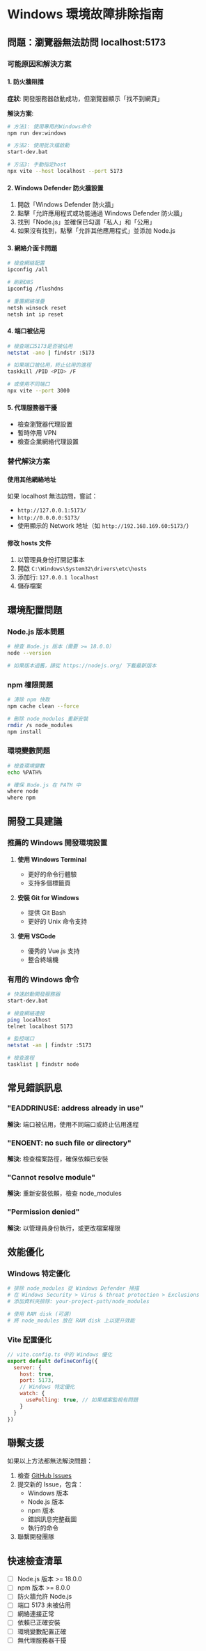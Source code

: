 # Windows 環境故障排除指南

## 問題：瀏覽器無法訪問 localhost:5173

### 可能原因和解決方案

#### 1. 防火牆阻擋
**症狀**: 開發服務器啟動成功，但瀏覽器顯示「找不到網頁」

**解決方案**:
```bash
# 方法1: 使用專用的Windows命令
npm run dev:windows

# 方法2: 使用批次檔啟動
start-dev.bat

# 方法3: 手動指定host
npx vite --host localhost --port 5173
```

#### 2. Windows Defender 防火牆設置
1. 開啟「Windows Defender 防火牆」
2. 點擊「允許應用程式或功能通過 Windows Defender 防火牆」
3. 找到「Node.js」並確保已勾選「私人」和「公用」
4. 如果沒有找到，點擊「允許其他應用程式」並添加 Node.js

#### 3. 網絡介面卡問題
```bash
# 檢查網絡配置
ipconfig /all

# 刷新DNS
ipconfig /flushdns

# 重置網絡堆疊
netsh winsock reset
netsh int ip reset
```

#### 4. 端口被佔用
```bash
# 檢查端口5173是否被佔用
netstat -ano | findstr :5173

# 如果端口被佔用，終止佔用的進程
taskkill /PID <PID> /F

# 或使用不同端口
npx vite --port 3000
```

#### 5. 代理服務器干擾
- 檢查瀏覽器代理設置
- 暫時停用 VPN
- 檢查企業網絡代理設置

### 替代解決方案

#### 使用其他網絡地址
如果 localhost 無法訪問，嘗試：
- `http://127.0.0.1:5173/`
- `http://0.0.0.0:5173/`
- 使用顯示的 Network 地址（如 `http://192.168.169.60:5173/`）

#### 修改 hosts 文件
1. 以管理員身份打開記事本
2. 開啟 `C:\Windows\System32\drivers\etc\hosts`
3. 添加行: `127.0.0.1 localhost`
4. 儲存檔案

## 環境配置問題

### Node.js 版本問題
```bash
# 檢查 Node.js 版本（需要 >= 18.0.0）
node --version

# 如果版本過舊，請從 https://nodejs.org/ 下載最新版本
```

### npm 權限問題
```bash
# 清除 npm 快取
npm cache clean --force

# 刪除 node_modules 重新安裝
rmdir /s node_modules
npm install
```

### 環境變數問題
```bash
# 檢查環境變數
echo %PATH%

# 確保 Node.js 在 PATH 中
where node
where npm
```

## 開發工具建議

### 推薦的 Windows 開發環境設置

1. **使用 Windows Terminal**
   - 更好的命令行體驗
   - 支持多個標籤頁

2. **安裝 Git for Windows**
   - 提供 Git Bash
   - 更好的 Unix 命令支持

3. **使用 VSCode**
   - 優秀的 Vue.js 支持
   - 整合終端機

### 有用的 Windows 命令

```bash
# 快速啟動開發服務器
start-dev.bat

# 檢查網絡連接
ping localhost
telnet localhost 5173

# 監控端口
netstat -an | findstr :5173

# 檢查進程
tasklist | findstr node
```

## 常見錯誤訊息

### "EADDRINUSE: address already in use"
**解決**: 端口被佔用，使用不同端口或終止佔用進程

### "ENOENT: no such file or directory"
**解決**: 檢查檔案路徑，確保依賴已安裝

### "Cannot resolve module"
**解決**: 重新安裝依賴，檢查 node_modules

### "Permission denied"
**解決**: 以管理員身份執行，或更改檔案權限

## 效能優化

### Windows 特定優化
```bash
# 排除 node_modules 從 Windows Defender 掃描
# 在 Windows Security > Virus & threat protection > Exclusions
# 添加資料夾排除: your-project-path/node_modules

# 使用 RAM disk (可選)
# 將 node_modules 放在 RAM disk 上以提升效能
```

### Vite 配置優化
```javascript
// vite.config.ts 中的 Windows 優化
export default defineConfig({
  server: {
    host: true,
    port: 5173,
    // Windows 特定優化
    watch: {
      usePolling: true, // 如果檔案監視有問題
    }
  }
})
```

## 聯繫支援

如果以上方法都無法解決問題：

1. 檢查 [GitHub Issues](your-repo-url/issues)
2. 提交新的 Issue，包含：
   - Windows 版本
   - Node.js 版本
   - npm 版本
   - 錯誤訊息完整截圖
   - 執行的命令
3. 聯繫開發團隊

## 快速檢查清單

- [ ] Node.js 版本 >= 18.0.0
- [ ] npm 版本 >= 8.0.0
- [ ] 防火牆允許 Node.js
- [ ] 端口 5173 未被佔用
- [ ] 網絡連接正常
- [ ] 依賴已正確安裝
- [ ] 環境變數配置正確
- [ ] 無代理服務器干擾
